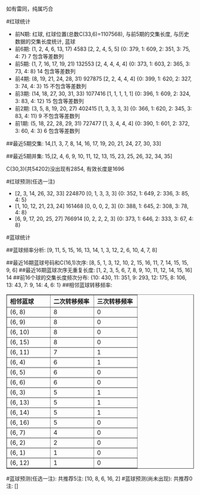 <!-- 
.. title: 双色球2012142期(2012-12-02)数据分析报告
.. slug: slott-2012142-2012-12-02-report
.. date: 2012-12-03 08:00:00 UTC+08:00
.. tags: Lottery
.. link: 
.. description: 
.. type: text
-->

如有雷同，纯属巧合

<!-- TEASER_END-->

#红球统计

- 前N期: 红球, 红球位置(总数C(33,6)=1107568), 与前5期的交集长度, 与历史数据的交集长度统计, 蓝球
- 前6期: (1, 2, 4, 6, 13, 17) 4583 [2, 2, 4, 5, 5] {0: 379, 1: 609, 2: 351, 3: 75, 4: 7} 7 包含等差数列
- 前5期: (1, 7, 16, 17, 19, 21) 132553 [2, 4, 4, 4, 4] {0: 373, 1: 603, 2: 365, 3: 73, 4: 8} 14 包含等差数列
- 前4期: (8, 19, 21, 24, 28, 31) 927875 [2, 2, 4, 4, 4] {0: 399, 1: 620, 2: 327, 3: 74, 4: 3} 15 不包含等差数列
- 前3期: (14, 18, 27, 30, 31, 33) 1077416 [1, 1, 1, 1, 1] {0: 396, 1: 609, 2: 324, 3: 83, 4: 12} 15 包含等差数列
- 前2期: (3, 5, 8, 19, 20, 27) 402415 [1, 3, 3, 3, 3] {0: 366, 1: 620, 2: 345, 3: 83, 4: 11} 9 不包含等差数列
- 前1期: (5, 18, 22, 28, 29, 31) 727477 [1, 3, 4, 4, 4] {0: 390, 1: 601, 2: 372, 3: 60, 4: 3} 6 包含等差数列

##最近5期交集:
14,[1, 3, 7, 8, 14, 16, 17, 19, 20, 21, 24, 27, 30, 33]

##最近5期并集:
15,[2, 4, 6, 9, 10, 11, 12, 13, 15, 23, 25, 26, 32, 34, 35]

C(30,3)(共54202)没出现有2854, 
有效长度是1696

#红球预测(任选一注)

- [2, 3, 14, 26, 32, 33] 224870 [0, 1, 3, 3, 3] {0: 352, 1: 649, 2: 336, 3: 85, 4: 5}
- [1, 10, 12, 21, 23, 24] 161468 [0, 0, 0, 2, 3] {0: 388, 1: 645, 2: 308, 3: 78, 4: 8}
- [6, 9, 17, 20, 25, 27] 766914 [0, 2, 2, 2, 3] {0: 373, 1: 646, 2: 333, 3: 67, 4: 8}

#蓝球统计

##蓝球频率分析:
[9, 11, 5, 15, 16, 13, 14, 1, 3, 12, 2, 6, 10, 4, 7, 8]

##最近16期蓝球号码和C(16,1)次序:
[8, 5, 1, 3, 12, 10, 2, 15, 16, 11, 7, 14, 15, 15, 9, 6]
##最近16期蓝球次序无重复长度:
[1, 2, 3, 5, 6, 7, 8, 9, 10, 11, 12, 14, 15, 16] 14
##前16个球的交集长度频次分布:
{10: 430, 11: 351, 9: 293, 12: 175, 8: 106, 13: 43, 7: 9, 14: 4, 6: 1}
##相邻蓝球转移频率:
<table border="1" class="table table-striped dataframe">
  <thead>
    <tr style="text-align: left;">
      <th style="min-width: 100px;">相邻蓝球</th>
      <th style="min-width: 100px;">二次转移频率</th>
      <th style="min-width: 100px;">三次转移频率</th>
    </tr>
  </thead>
  <tbody>
    <tr>
      <td>  (6, 8)</td>
      <td> 8</td>
      <td> 0</td>
    </tr>
    <tr>
      <td>  (6, 9)</td>
      <td> 8</td>
      <td> 0</td>
    </tr>
    <tr>
      <td> (6, 10)</td>
      <td> 8</td>
      <td> 0</td>
    </tr>
    <tr>
      <td> (6, 15)</td>
      <td> 8</td>
      <td> 0</td>
    </tr>
    <tr>
      <td> (6, 11)</td>
      <td> 7</td>
      <td> 1</td>
    </tr>
    <tr>
      <td>  (6, 4)</td>
      <td> 6</td>
      <td> 1</td>
    </tr>
    <tr>
      <td>  (6, 5)</td>
      <td> 6</td>
      <td> 0</td>
    </tr>
    <tr>
      <td>  (6, 6)</td>
      <td> 6</td>
      <td> 0</td>
    </tr>
    <tr>
      <td>  (6, 3)</td>
      <td> 5</td>
      <td> 1</td>
    </tr>
    <tr>
      <td> (6, 13)</td>
      <td> 5</td>
      <td> 1</td>
    </tr>
    <tr>
      <td> (6, 14)</td>
      <td> 5</td>
      <td> 1</td>
    </tr>
    <tr>
      <td> (6, 16)</td>
      <td> 5</td>
      <td> 0</td>
    </tr>
    <tr>
      <td>  (6, 7)</td>
      <td> 4</td>
      <td> 0</td>
    </tr>
    <tr>
      <td>  (6, 2)</td>
      <td> 2</td>
      <td> 0</td>
    </tr>
    <tr>
      <td>  (6, 1)</td>
      <td> 1</td>
      <td> 0</td>
    </tr>
    <tr>
      <td> (6, 12)</td>
      <td> 1</td>
      <td> 0</td>
    </tr>
  </tbody>
</table>
#蓝球预测(任选一注):
共推荐5注: [10, 8, 6, 16, 2]
#蓝球预测(尚未出现):
共推荐0注: []

